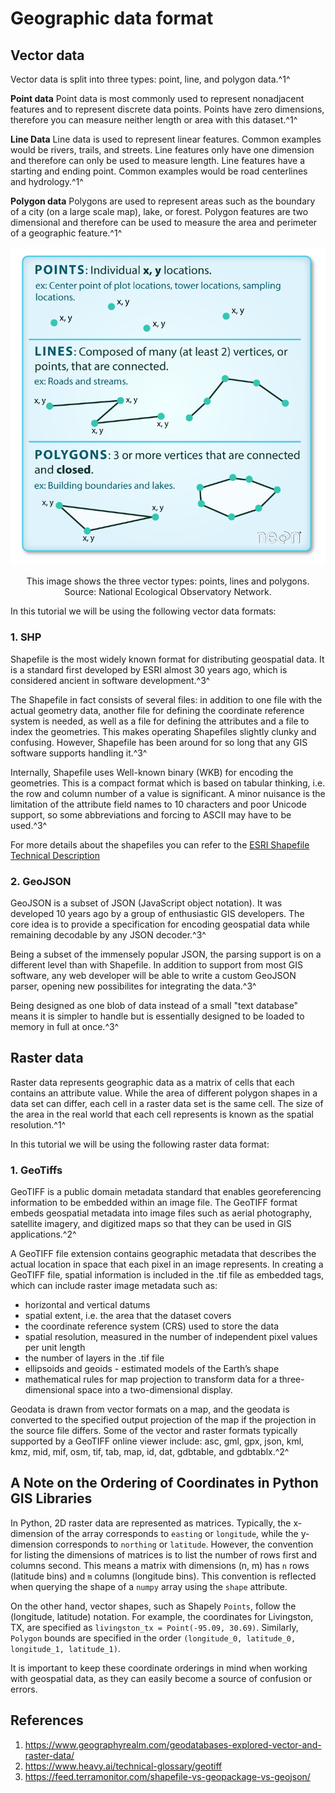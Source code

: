 # Geographic data format

## Vector data
Vector data is split into three types: point, line, and polygon data.^1^

**Point data**
Point data is most commonly used to represent nonadjacent features and to represent discrete data points. Points have zero dimensions, therefore you can measure neither length or area with this dataset.^1^

**Line Data**
Line data is used to represent linear features. Common examples would be rivers, trails, and streets.  Line features only have one dimension and therefore can only be used to measure length.  Line features have a starting and ending point. Common examples would be road centerlines and hydrology.^1^

**Polygon data**
Polygons are used to represent areas such as the boundary of a city (on a large scale map), lake, or forest.  Polygon features are two dimensional and therefore can be used to measure the area and perimeter of a geographic feature.^1^

![points-lines-polygons-vector-data-types](../assets/points-lines-polygons-vector-data-types.png)

<p style="text-align: center;">This image shows the three vector types: points, lines and polygons. Source: National Ecological Observatory Network.
</p>



In this tutorial we will be using the following vector data formats:

### 1. SHP

Shapefile is the most widely known format for distributing geospatial data. It is a standard first developed by ESRI almost 30 years ago, which is considered ancient in software development.^3^ 

The Shapefile in fact consists of several files: in addition to one file with the actual geometry data, another file for defining the coordinate reference system is needed, as well as a file for defining the attributes and a file to index the geometries. This makes operating Shapefiles slightly clunky and confusing. However, Shapefile has been around for so long that any GIS software supports handling it.^3^

Internally, Shapefile uses Well-known binary (WKB) for encoding the geometries. This is a compact format which is based on tabular thinking, i.e. the row and column number of a value is significant. A minor nuisance is the limitation of the attribute field names to 10 characters and poor Unicode support, so some abbreviations and forcing to ASCII may have to be used.^3^

For more details about the shapefiles you can refer to the [ESRI Shapefile Technical Description](https://www.esri.com/content/dam/esrisites/sitecore-archive/Files/Pdfs/library/whitepapers/pdfs/shapefile.pdf)

### 2. GeoJSON

GeoJSON is a subset of JSON (JavaScript object notation). It was developed 10 years ago by a group of enthusiastic GIS developers. The core idea is to provide a specification for encoding geospatial data while remaining decodable by any JSON decoder.^3^

Being a subset of the immensely popular JSON, the parsing support is on a different level than with Shapefile. In addition to support from most GIS software, any web developer will be able to write a custom GeoJSON parser, opening new possibilites for integrating the data.^3^

Being designed as one blob of data instead of a small "text database" means it is simpler to handle but is essentially designed to be loaded to memory in full at once.^3^ 

## Raster data
Raster data represents geographic data as a matrix of cells that each contains an attribute value. While the area of different polygon shapes in a data set can differ, each cell in a raster data set is the same cell. The size of the area in the real world that each cell represents is known as the spatial resolution.^1^

In this tutorial we will be using the following raster data format:

### 1. GeoTiffs

GeoTIFF is a public domain metadata standard that enables georeferencing information to be embedded within an image file. The GeoTIFF format embeds geospatial metadata into image files such as aerial photography, satellite imagery, and digitized maps so that they can be used in GIS applications.^2^

A GeoTIFF file extension contains geographic metadata that describes the actual location in space that each pixel in an image represents. In creating a GeoTIFF file, spatial information is included in the .tif file as embedded tags, which can include raster image metadata such as:
* horizontal and vertical datums 
* spatial extent, i.e. the area that the dataset covers
* the coordinate reference system (CRS) used to store the data
* spatial resolution, measured in the number of independent pixel values per unit length
* the number of layers in the .tif file
* ellipsoids and geoids - estimated models of the Earth’s shape
* mathematical rules for map projection to transform data for a three-dimensional space into a two-dimensional display.

Geodata is drawn from vector formats on a map, and the geodata is converted to the specified output projection of the map if the projection in the source file differs. Some of the vector and raster formats typically supported by a GeoTIFF online viewer include: asc, gml, gpx, json, kml, kmz, mid, mif, osm, tif, tab, map, id, dat, gdbtable, and gdbtablx.^2^


## A Note on the Ordering of Coordinates in Python GIS Libraries

In Python, 2D raster data are represented as matrices. Typically, the x-dimension of the array corresponds to `easting` or `longitude`, while the y-dimension corresponds to `northing` or `latitude`. However, the convention for listing the dimensions of matrices is to list the number of rows first and columns second. This means a matrix with dimensions (n, m) has `n` rows (latitude bins) and `m` columns (longitude bins). This convention is reflected when querying the shape of a `numpy` array using the `shape` attribute.

On the other hand, vector shapes, such as Shapely `Points`, follow the (longitude, latitude) notation. For example, the coordinates for Livingston, TX, are specified as `livingston_tx = Point(-95.09, 30.69)`. Similarly, `Polygon` bounds are specified in the order `(longitude_0, latitude_0, longitude_1, latitude_1)`.

It is important to keep these coordinate orderings in mind when working with geospatial data, as they can easily become a source of confusion or errors.


## References

1. https://www.geographyrealm.com/geodatabases-explored-vector-and-raster-data/
3. https://www.heavy.ai/technical-glossary/geotiff
4. https://feed.terramonitor.com/shapefile-vs-geopackage-vs-geojson/
